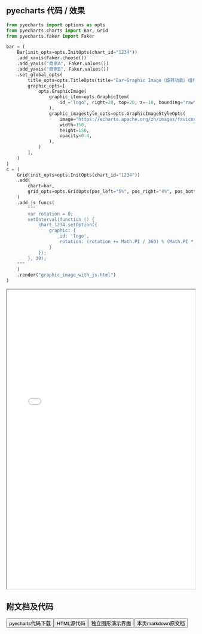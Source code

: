 
## pyecharts 代码 / 效果

```python
from pyecharts import options as opts
from pyecharts.charts import Bar, Grid
from pyecharts.faker import Faker

bar = (
    Bar(init_opts=opts.InitOpts(chart_id="1234"))
    .add_xaxis(Faker.choose())
    .add_yaxis("商家A", Faker.values())
    .add_yaxis("商家B", Faker.values())
    .set_global_opts(
        title_opts=opts.TitleOpts(title="Bar-Graphic Image（旋转功能）组件示例"),
        graphic_opts=[
            opts.GraphicImage(
                graphic_item=opts.GraphicItem(
                    id_="logo", right=20, top=20, z=-10, bounding="raw", origin=[75, 75]
                ),
                graphic_imagestyle_opts=opts.GraphicImageStyleOpts(
                    image="https://echarts.apache.org/zh/images/favicon.png",
                    width=150,
                    height=150,
                    opacity=0.4,
                ),
            )
        ],
    )
)
c = (
    Grid(init_opts=opts.InitOpts(chart_id="1234"))
    .add(
        chart=bar,
        grid_opts=opts.GridOpts(pos_left="5%", pos_right="4%", pos_bottom="5%"),
    )
    .add_js_funcs(
        """
        var rotation = 0;
        setInterval(function () {
            chart_1234.setOption({
                graphic: {
                    id: 'logo',
                    rotation: (rotation += Math.PI / 360) % (Math.PI * 2)
                }
            });
        }, 30);
    """
    )
    .render("graphic_image_with_js.html")
)

```

<iframe width="100%" height="800px" src="/pyecharts/Graphic/graphic_image_with_js.html"></iframe>

## 附文档及代码

<a href="https://cdn.jsdelivr.net/gh/wfy-belief/python/docs/pyecharts/Graphic/graphic_image_with_js.py"><button class="mybutton">pyecharts代码下载</button></a><a href="https://cdn.jsdelivr.net/gh/wfy-belief/python/docs/pyecharts/Graphic/graphic_image_with_js.html"><button class="mybutton">HTML源代码</button></a><a href="https://python.wfyblog.cn/pyecharts/Graphic/graphic_image_with_js.html"><button class="mybutton">独立图形演示界面</button></a><a href="https://cdn.jsdelivr.net/gh/wfy-belief/python/docs/pyecharts/Graphic/graphic_image_with_js.md"><button class="mybutton">本页markdown原文档</button></a>